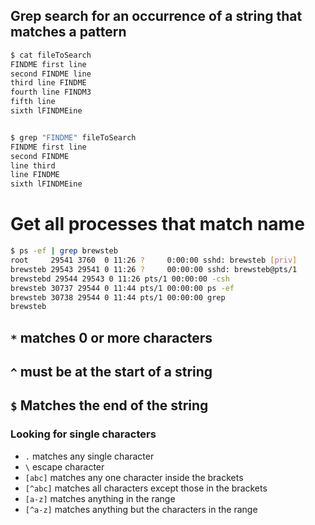 ## Grep search for an occurrence of a string that matches a pattern

```bash
$ cat fileToSearch
FINDME first line
second FINDME line
third line FINDME
fourth line FINDM3
fifth line
sixth lFINDMEine


$ grep "FINDME" fileToSearch
FINDME first line
second FINDME
line third
line FINDME
sixth lFINDMEine
```

# Get all processes that match name
```bash
$ ps -ef | grep brewsteb
root     29541 3760  0 11:26 ?     0:00:00 sshd: brewsteb [priv]
brewsteb 29543 29541 0 11:26 ?     00:00:00 sshd: brewsteb@pts/1
brewstebd 29544 29543 0 11:26 pts/1 00:00:00 -csh
brewsteb 30737 29544 0 11:44 pts/1 00:00:00 ps -ef
brewsteb 30738 29544 0 11:44 pts/1 00:00:00 grep
brewsteb
```

## `*` matches 0 or more characters
## `^` must be at the start of a string
## `$` Matches the end of the string 

### Looking for single characters
- `.` matches any single character
- `\` escape character
- `[abc]` matches any one character inside the brackets
- `[^abc]` matches all characters except those in the brackets
- `[a-z]` matches anything in the range
- `[^a-z]` matches anything but the characters in the range

